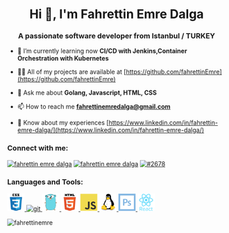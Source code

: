 <h1 align="center">Hi 👋, I'm Fahrettin Emre Dalga</h1>
<h3 align="center">A passionate software developer from Istanbul / TURKEY</h3>

<!-- <p align="left"> <img src="https://komarev.com/ghpvc/?username=fahrettinemre&label=Profile%20views&color=0e75b6&style=flat" alt="fahrettinemre" /> </p> -->

- 🌱 I’m currently learning now **CI/CD with Jenkins,Container Orchestration with Kubernetes**

- 👨‍💻 All of my projects are available at [https://github.com/fahrettinEmre](https://github.com/fahrettinEmre)

- 💬 Ask me about **Golang, Javascript, HTML, CSS**

- 📫 How to reach me **fahrettinemredalga@gmail.com**

- 📄 Know about my experiences [https://www.linkedin.com/in/fahrettin-emre-dalga/](https://www.linkedin.com/in/fahrettin-emre-dalga/)

<h3 align="left">Connect with me:</h3>
<p align="left">
<a href="https://linkedin.com/in/fahrettin emre dalga" target="blank"><img align="center" src="https://raw.githubusercontent.com/rahuldkjain/github-profile-readme-generator/master/src/images/icons/Social/linked-in-alt.svg" alt="fahrettin emre dalga" height="30" width="40" /></a>
<a href="https://www.hackerrank.com/fahrettin emre dalga" target="blank"><img align="center" src="https://raw.githubusercontent.com/rahuldkjain/github-profile-readme-generator/master/src/images/icons/Social/hackerrank.svg" alt="fahrettin emre dalga" height="30" width="40" /></a>
<a href="https://discord.gg/#2678" target="blank"><img align="center" src="https://raw.githubusercontent.com/rahuldkjain/github-profile-readme-generator/master/src/images/icons/Social/discord.svg" alt="#2678" height="30" width="40" /></a>
</p>

<h3 align="left">Languages and Tools:</h3>
<p align="left"> <a href="https://www.w3schools.com/css/" target="_blank" rel="noreferrer"> <img src="https://raw.githubusercontent.com/devicons/devicon/master/icons/css3/css3-original-wordmark.svg" alt="css3" width="40" height="40"/> </a> <a href="https://git-scm.com/" target="_blank" rel="noreferrer"> <img src="https://www.vectorlogo.zone/logos/git-scm/git-scm-icon.svg" alt="git" width="40" height="40"/> </a> <a href="https://golang.org" target="_blank" rel="noreferrer"> <img src="https://raw.githubusercontent.com/devicons/devicon/master/icons/go/go-original.svg" alt="go" width="40" height="40"/> </a> <a href="https://www.w3.org/html/" target="_blank" rel="noreferrer"> <img src="https://raw.githubusercontent.com/devicons/devicon/master/icons/html5/html5-original-wordmark.svg" alt="html5" width="40" height="40"/> </a> <a href="https://developer.mozilla.org/en-US/docs/Web/JavaScript" target="_blank" rel="noreferrer"> <img src="https://raw.githubusercontent.com/devicons/devicon/master/icons/javascript/javascript-original.svg" alt="javascript" width="40" height="40"/> </a> <a href="https://www.linux.org/" target="_blank" rel="noreferrer"> <img src="https://raw.githubusercontent.com/devicons/devicon/master/icons/linux/linux-original.svg" alt="linux" width="40" height="40"/> </a> <a href="https://www.photoshop.com/en" target="_blank" rel="noreferrer"> <img src="https://raw.githubusercontent.com/devicons/devicon/master/icons/photoshop/photoshop-line.svg" alt="photoshop" width="40" height="40"/> </a> <a href="https://reactjs.org/" target="_blank" rel="noreferrer"> <img src="https://raw.githubusercontent.com/devicons/devicon/master/icons/react/react-original-wordmark.svg" alt="react" width="40" height="40"/> </a> </p>

<p><img align="center" src="https://github-readme-stats.vercel.app/api/top-langs?username=fahrettinemre&show_icons=true&locale=en&layout=compact" alt="fahrettinemre" /></p>
